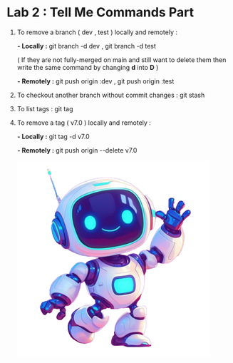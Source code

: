 # Lab 2 : Tell Me Commands Part

1. To remove a branch ( dev , test ) locally and remotely :

   **- Locally :**   git branch -d dev  , git branch -d test

   ( If they are not fully-merged on main and still want to delete them then write the same command by changing **d** into **D** )

   **- Remotely :**   git push origin :dev  ,  git push origin :test
   
   
3. To checkout another branch without commit changes :  git stash
   
4. To list tags :   git tag
   
5. To remove a tag ( v7.0 ) locally and remotely :

   **- Locally :**   git tag -d v7.0

   **- Remotely :**   git push origin --delete v7.0

     ![robot](robot.png) 



